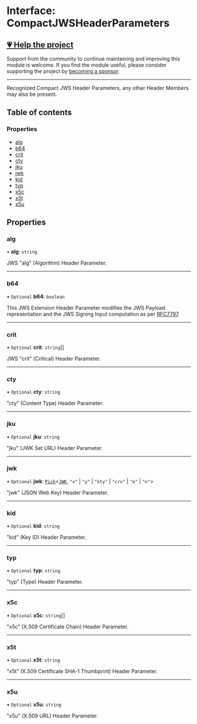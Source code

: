 # Interface: CompactJWSHeaderParameters

## [💗 Help the project](https://github.com/sponsors/panva)

Support from the community to continue maintaining and improving this module is welcome. If you find the module useful, please consider supporting the project by [becoming a sponsor](https://github.com/sponsors/panva).

---

Recognized Compact JWS Header Parameters, any other Header Members may also be present.

## Table of contents

### Properties

- [alg](types.CompactJWSHeaderParameters.md#alg)
- [b64](types.CompactJWSHeaderParameters.md#b64)
- [crit](types.CompactJWSHeaderParameters.md#crit)
- [cty](types.CompactJWSHeaderParameters.md#cty)
- [jku](types.CompactJWSHeaderParameters.md#jku)
- [jwk](types.CompactJWSHeaderParameters.md#jwk)
- [kid](types.CompactJWSHeaderParameters.md#kid)
- [typ](types.CompactJWSHeaderParameters.md#typ)
- [x5c](types.CompactJWSHeaderParameters.md#x5c)
- [x5t](types.CompactJWSHeaderParameters.md#x5t)
- [x5u](types.CompactJWSHeaderParameters.md#x5u)

## Properties

### alg

• **alg**: `string`

JWS "alg" (Algorithm) Header Parameter.

___

### b64

• `Optional` **b64**: `boolean`

This JWS Extension Header Parameter modifies the JWS Payload representation and the JWS Signing
Input computation as per [RFC7797](https://www.rfc-editor.org/rfc/rfc7797).

___

### crit

• `Optional` **crit**: `string`[]

JWS "crit" (Critical) Header Parameter.

___

### cty

• `Optional` **cty**: `string`

"cty" (Content Type) Header Parameter.

___

### jku

• `Optional` **jku**: `string`

"jku" (JWK Set URL) Header Parameter.

___

### jwk

• `Optional` **jwk**: [`Pick`]( https://www.typescriptlang.org/docs/handbook/utility-types.html#picktype-keys )\<[`JWK`](types.JWK.md), ``"x"`` \| ``"y"`` \| ``"kty"`` \| ``"crv"`` \| ``"e"`` \| ``"n"``\>

"jwk" (JSON Web Key) Header Parameter.

___

### kid

• `Optional` **kid**: `string`

"kid" (Key ID) Header Parameter.

___

### typ

• `Optional` **typ**: `string`

"typ" (Type) Header Parameter.

___

### x5c

• `Optional` **x5c**: `string`[]

"x5c" (X.509 Certificate Chain) Header Parameter.

___

### x5t

• `Optional` **x5t**: `string`

"x5t" (X.509 Certificate SHA-1 Thumbprint) Header Parameter.

___

### x5u

• `Optional` **x5u**: `string`

"x5u" (X.509 URL) Header Parameter.
